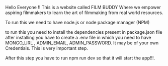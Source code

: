 Hello Everyone !!
This is a website called FILM BUDDY Where we empower aspiring filmmakers to learn the art of filmmaking 
from real world resources.

To run this we need to have node.js or node package manager (NPM)

to run this you need to install the dependencies present in package.json file
after installing you have to create a .env file in which you need to have MONGO_URL , ADMIN_EMAIL, ADMIN_PASSWORD.
It may be of your own Credentials. This is very important step.

After this step you have to run 
npm run dev so that it will start the app!!!.

